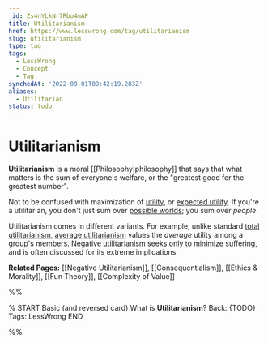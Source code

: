 ```yaml
---
_id: Zs4nYLkNr7Rbo4mAP
title: Utilitarianism
href: https://www.lesswrong.com/tag/utilitarianism
slug: utilitarianism
type: tag
tags:
  - LessWrong
  - Concept
  - Tag
synchedAt: '2022-09-01T09:42:19.283Z'
aliases:
  - Utilitarian
status: todo
---
```


# Utilitarianism

**Utilitarianism** is a moral [[Philosophy|philosophy]] that says that what matters is the sum of everyone's welfare, or the "greatest good for the greatest number".

Not to be confused with maximization of [utility](https://www.lessestwrong.com/tag/utility-functions), or [expected utility](https://www.lessestwrong.com/tag/expected-utility). If you're a utilitarian, you don't just sum over [possible worlds](https://www.lessestwrong.com/tag/possible-world); you sum over *people*.

Utilitarianism comes in different variants. For example, unlike standard [total utilitarianism](https://en.wikipedia.org/wiki/Total_utilitarianism), [average utilitarianism](https://en.wikipedia.org/wiki/Average_utilitarianism) values the *average* utility among a group's members. [Negative utilitarianism](https://en.wikipedia.org/wiki/utilitarianism#Negative_utilitarianism) seeks only to minimize suffering, and is often discussed for its extreme implications.

**Related Pages:** [[Negative Utilitarianism]], [[Consequentialism]], [[Ethics & Morality]], [[Fun Theory]], [[Complexity of Value]]


%%

% START
Basic (and reversed card)
What is **Utilitarianism**?
Back: {TODO}
Tags: LessWrong
END

%%
	
